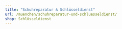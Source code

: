 ```yaml
---
title: "Schuhreparatur & Schlüsseldienst"
url: /muenchen/schuhreparatur-und-schluesseldienst/
shop: Schlüsseldienst
---
```

